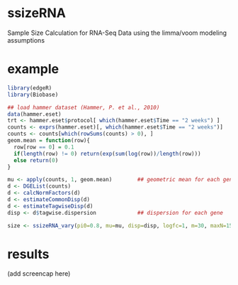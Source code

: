 # ssizeRNA
Sample Size Calculation for RNA-Seq Data using the limma/voom modeling assumptions

# example
```R
library(edgeR)
library(Biobase)

## load hammer dataset (Hammer, P. et al., 2010)
data(hammer.eset)
trt <- hammer.eset$protocol[ which(hammer.eset$Time == "2 weeks") ] 
counts <- exprs(hammer.eset)[, which(hammer.eset$Time == "2 weeks")]
counts <- counts[which(rowSums(counts) > 0), ]
geom.mean = function(row){
  row[row == 0] = 0.1
  if(length(row) != 0) return(exp(sum(log(row))/length(row)))
  else return(0)
}

mu <- apply(counts, 1, geom.mean)        ## geometric mean for each gene
d <- DGEList(counts)
d <- calcNormFactors(d)
d <- estimateCommonDisp(d)
d <- estimateTagwiseDisp(d)
disp <- d$tagwise.dispersion             ## dispersion for each gene

size <- ssizeRNA_vary(pi0=0.8, mu=mu, disp=disp, logfc=1, m=30, maxN=15, replace=F)
```

# results
(add screencap here)
